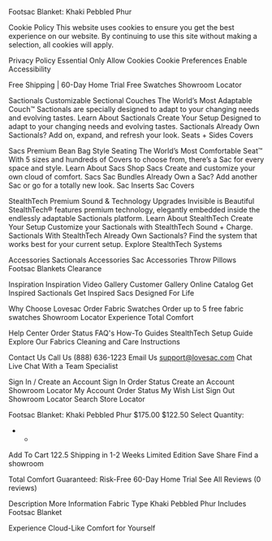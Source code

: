 Footsac Blanket: Khaki Pebbled Phur

Cookie Policy
This website uses cookies to ensure you get the best experience on our website. By continuing to use this site without making a selection, all cookies will apply.

Privacy Policy
Essential Only
Allow Cookies
Cookie Preferences
Enable Accessibility

Free Shipping | 60-Day Home Trial
Free Swatches
Showroom Locator

Sactionals
Customizable Sectional Couches
The World’s Most Adaptable Couch™
Sactionals are specially designed to adapt to your changing needs and evolving tastes.
Learn About Sactionals
Create Your Setup
Designed to adapt to your changing needs and evolving tastes.
Sactionals
Already Own Sactionals?
Add on, expand, and refresh your look.
Seats + Sides
Covers

Sacs
Premium Bean Bag Style Seating
The World’s Most Comfortable Seat™
With 5 sizes and hundreds of Covers to choose from, there’s a Sac for every space and style.
Learn About Sacs
Shop Sacs
Create and customize your own cloud of comfort.
Sacs
Sac Bundles
Already Own a Sac?
Add another Sac or go for a totally new look.
Sac Inserts
Sac Covers

StealthTech
Premium Sound & Technology Upgrades
Invisible is Beautiful
StealthTech® features premium technology, elegantly embedded inside the endlessly adaptable Sactionals platform.
Learn About StealthTech
Create Your Setup
Customize your Sactionals with StealthTech Sound + Charge.
Sactionals With StealthTech
Already Own Sactionals?
Find the system that works best for your current setup.
Explore StealthTech Systems

Accessories
Sactionals Accessories
Sac Accessories
Throw Pillows
Footsac Blankets
Clearance

Inspiration
Inspiration Video Gallery
Customer Gallery
Online Catalog
Get Inspired
Sactionals
Get Inspired
Sacs
Designed For Life

Why Choose Lovesac
Order Fabric Swatches
Order up to 5 free fabric swatches
Showroom Locator
Experience Total Comfort

Help Center
Order Status
FAQ's
How-To Guides
StealthTech Setup Guide
Explore Our Fabrics
Cleaning and Care Instructions

Contact Us
Call Us (888) 636-1223
Email Us support@lovesac.com
Chat Live Chat With a Team Specialist

Sign In / Create an Account
Sign In
Order Status
Create an Account
Showroom Locator
My Account
Order Status
My Wish List
Sign Out
Showroom Locator
Search Store Locator

Footsac Blanket: Khaki Pebbled Phur
$175.00
$122.50
Select Quantity:
- +
Add To Cart
122.5
Shipping in 1-2 Weeks
Limited Edition
Save
Share
Find a showroom

Total Comfort Guaranteed: Risk-Free 60-Day Home Trial
See All Reviews (0 reviews)

Description
More Information
Fabric Type
Khaki Pebbled Phur
Includes
Footsac Blanket

Experience Cloud-Like Comfort for Yourself